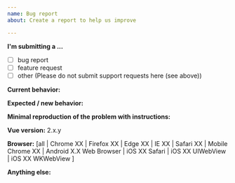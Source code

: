 ```yaml
---
name: Bug report
about: Create a report to help us improve

---
```


<!--
This issue template belongs to the angular 1 project. I think is very simple and usefull so I am using for this project as well.
https://github.com/angular/angular.js/blob/master/.github/ISSUE_TEMPLATE.md
-->

**I'm submitting a ...**
<!-- (check one with "x") -->
- [ ] bug report
- [ ] feature request
- [ ] other (Please do not submit support requests here (see above))

**Current behavior:**
<!-- Describe how the bug manifests / how the current features are insufficient. -->

**Expected / new behavior:**
<!-- Describe what the behavior would be without the bug / how the feature would improve AngularJS -->

**Minimal reproduction of the problem with instructions:**
<!--
If the current behavior is a bug or you can illustrate your feature request better with an example,
please provide the *STEPS TO REPRODUCE* and if possible a *MINIMAL DEMO* of the problem via
https://plnkr.co or similar (you can use this template as a starting point: http://plnkr.co/edit/tpl:yBpEi4).
-->

**Vue version:** 2.x.y
<!-- Check whether this is still an issue in the most recent stable or in the snapshot AngularJS version (https://code.angularjs.org/snapshot/) -->

**Browser:** [all | Chrome XX | Firefox XX | Edge XX | IE XX | Safari XX | Mobile Chrome XX | Android X.X Web Browser | iOS XX Safari | iOS XX UIWebView | iOS XX WKWebView ]
<!-- All browsers where this could be reproduced (and Operating System if relevant) -->

**Anything else:**
<!-- e.g. stacktraces, related issues, suggestions how to fix -->
